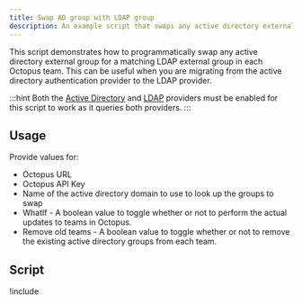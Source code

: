 ```yaml
---
title: Swap AD group with LDAP group
description: An example script that swaps any active directory external group for a matching LDAP external group in each Octopus team.
---
```


This script demonstrates how to programmatically swap any active directory external group for a matching LDAP external group in each Octopus team. This can be useful when you are migrating from the active directory authentication provider to the LDAP provider.

:::hint
Both the [Active Directory](/docs/security/authentication/active-directory/index.md) and [LDAP](/docs/security/authentication/ldap/index.md) providers must be enabled for this script to work as it queries both providers.
:::

## Usage

Provide values for:

- Octopus URL
- Octopus API Key
- Name of the active directory domain to use to look up the groups to swap
- WhatIf - A boolean value to toggle whether or not to perform the actual updates to teams in Octopus.
- Remove old teams - A boolean value to toggle whether or not to remove the existing active directory groups from each team.

## Script

!include <switch-ad-domain-group-to-ldap-group-scripts>